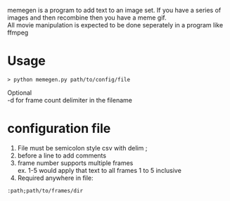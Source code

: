 memegen is a program to add text to an image set. If you have a series of images and then recombine then you have a meme gif.  
All movie manipulation is expected to be done seperately in a program like ffmpeg
  
# Usage  
    > python memegen.py path/to/config/file
 Optional  
    -d for frame count delimiter in the filename  
  
# configuration file  
  1. File must be semicolon style csv with delim ;  
  1. before a line to add comments  
  1. frame number supports multiple frames  
     ex. 1-5 would apply that text to all frames 1 to 5 inclusive  
  1. Required anywhere in file:  
  
    :path;path/to/frames/dir  
